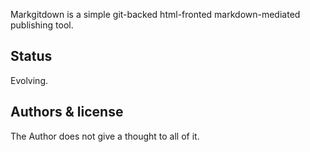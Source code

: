 Markgitdown is a simple git-backed html-fronted markdown-mediated publishing tool.


Status
------
Evolving.



Authors & license
-----------------
The Author does not give a thought to all of it.
